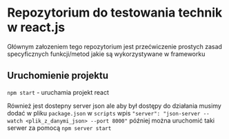 # Repozytorium do testowania technik w react.js

Głównym załozeniem tego repozytorium jest przećwiczenie prostych zasad specyficznych funkcji/metod jakie są wykorzystywane w frameworku

## Uruchomienie projektu

`npm start` - uruchamia projekt react

Również jest dostepny server json ale aby był dostępy do działania musimy dodać w pliku `package.json` w `scripts` wpis `"server": "json-server --watch <plik_z_danymi_json> --port 8000"` później można uruchomić taki serwer za pomocą `npm server start`
